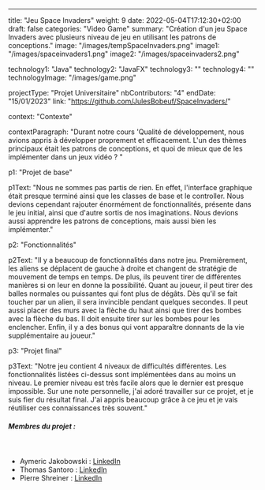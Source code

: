 ---
title: "Jeu Space Invaders"
weight: 9
date: 2022-05-04T17:12:30+02:00
draft: false
categories: "Video Game"
summary: "Création d'un jeu Space Invaders avec plusieurs niveau de jeu en utilisant les patrons de conceptions."
image: "/images/tempSpaceInvaders.png"
image1: "/images/spaceinvaders1.png"
image2: "/images/spaceinvaders2.png"

technology1: "Java"
technology2: "JavaFX"
technology3: ""
technology4: ""
technologyImage: "/images/game.png"

projectType: "Projet Universitaire"
nbContributors: "4"
endDate: "15/01/2023"
link: "https://github.com/JulesBobeuf/SpaceInvaders/"

context: "Contexte"

contextParagraph: "Durant notre cours 'Qualité de développement, nous avions appris à développer proprement et efficacement. L'un des thèmes principaux était les patrons de conceptions, et quoi de mieux que de les implémenter dans un jeux vidéo ? "

p1: "Projet de base"


p1Text: "Nous ne sommes pas partis de rien. En effet, l'interface graphique était presque terminé ainsi que les classes de base et le controller. Nous devions cependant rajouter énormément de fonctionnalités, présente dans le jeu initial, ainsi que d'autre sortis de nos imaginations. Nous devions aussi apprendre les patrons de conceptions, mais aussi bien les implémenter."


p2: "Fonctionnalités"


p2Text: "Il y a beaucoup de fonctionnalités dans notre jeu. Premièrement, les aliens se déplacent de gauche à droite et changent de stratégie de mouvement de temps en temps. De plus, ils peuvent tirer de différentes manières si on leur en donne la possibilité. Quant au joueur, il peut tirer des balles normales ou puissantes qui font plus de dégâts. Dès qu'il se fait toucher par un alien, il sera invincible pendant quelques secondes. Il peut aussi placer des murs avec la flèche du haut ainsi que tirer des bombes avec la flèche du bas. Il doit ensuite tirer sur les bombes pour les enclencher. Enfin, il y a des bonus qui vont apparaître donnants de la vie supplémentaire au joueur."

p3: "Projet final"

p3Text: "Notre jeu contient 4 niveaux de difficultés différentes. Les fonctionnalités listées ci-dessus sont implémentées dans au moins un niveau. Le premier niveau est très facile alors que le dernier est presque impossible. Sur une note personnelle, j'ai adoré travailler sur ce projet, et je suis fier du résultat final. J'ai appris beaucoup grâce à ce jeu et je vais réutiliser ces connaissances très souvent."

##### Membres du projet :
&nbsp;
- Aymeric Jakobowski : [LinkedIn](https://www.linkedin.com/in/aymeric-jakobowski/)
- Thomas Santoro : [LinkedIn](https://www.linkedin.com/in/thomas-santoro/)
- Pierre Shreiner : [LinkedIn](https://www.linkedin.com/in/pierre-schreiner/)